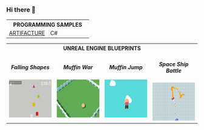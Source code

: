 ### Hi there 👋

<!--
**sabnunes/sabnunes** is a ✨ _special_ ✨ repository because its `README.md` (this file) appears on your GitHub profile.

Here are some ideas to get you started:

- 🔭 I’m currently working on ...
- 🌱 I’m currently learning ...
- 👯 I’m looking to collaborate on ...
- 🤔 I’m looking for help with ...
- 💬 Ask me about ...
- 📫 How to reach me: ...
- 😄 Pronouns: ...
- ⚡ Fun fact: ...
-->

<table>
<tr>
<th colspan="2">PROGRAMMING SAMPLES</th></tr>
<tr>
<td align="top" width="50%">
<a target="_blank" href="https://github.com/sabnunes/ArtiFacture" target="_blank" rel="noreferrer noopener">ARTIFACTURE</a>
</td>
<td align="top" width="50%">	
C#
</td>
</tr>
</table>


<table>
<tr>
	<th colspan="4">UNREAL ENGINE BLUEPRINTS</th></tr><tr>
	<td align="top" width="25%">
	<h5 align="center">Falling Shapes</h5>
	<div align="center">
	<a target="_blank" href="https://github.com/sabnunes/FallingShapes" target="_blank" rel="noreferrer noopener">
	<img src="https://github.com/sabnunes/sabnunes.github.io/blob/main/images/project_geoCatch.gif" alt="Falling Shapes" width="150" height="100">
	</a>
	</div>
	</td>
	<td align="top" width="25%">
	<h5 align="center">Muffin War</h5>
	<div align="center">
	<a target="_blank" href="https://github.com/sabnunes/MuffinWar" target="_blank" rel="noreferrer noopener">
	<img src="https://github.com/sabnunes/sabnunes.github.io/blob/main/images/project_muffinWar.gif" alt="Muffin War" width="150" height="100">
	</a>
	</div>
	</td>
	<td align="top" width="25%">
	<h5 align="center">Muffin Jump</h5>
	<div align="center">
	<a target="_blank" href="https://github.com/sabnunes/MuffinJump" target="_blank" rel="noreferrer noopener">
	<img src="https://github.com/sabnunes/sabnunes.github.io/blob/main/images/project_skywardMuffin.gif" alt="Muffin Jump" width="150" height="100">
	</a>
	</div>
	</td>
	<td align="top" width="25%">
	<h5 align="center">Space Ship Battle</h5>
	<div align="center">
	<a target="_blank" href="https://github.com/sabnunes/SpaceshipBattle" target="_blank" rel="noreferrer noopener">
	<img src="https://github.com/sabnunes/sabnunes.github.io/blob/main/images/project_spaceShipBattle.gif" alt="Space Ship Battle" width="150" height="100">
	</a>
	</div>
	</td>
</tr>
</table>
